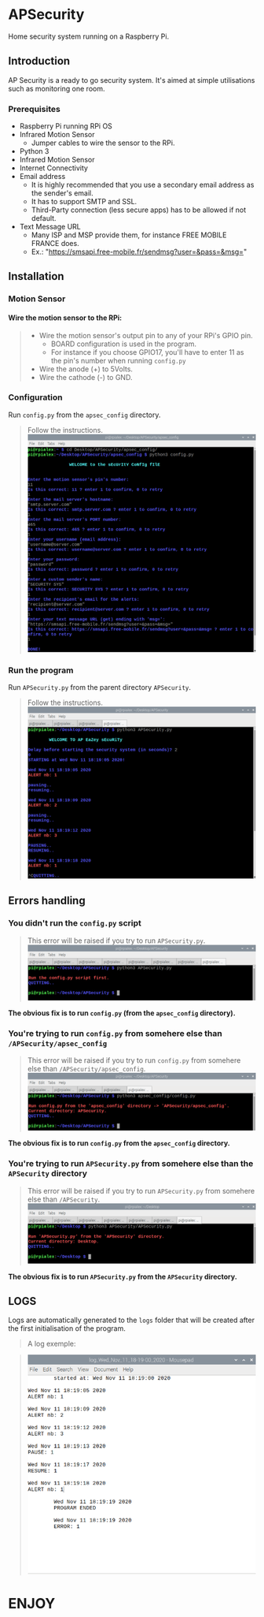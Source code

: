 # APSecurity
Home security system running on a Raspberry Pi.

## Introduction
AP Security is a ready to go security system. It's aimed at simple utilisations such as monitoring one room. 

### Prerequisites
- Raspberry Pi running RPi OS
- Infrared Motion Sensor
    - Jumper cables to wire the sensor to the RPi.
- Python 3
- Infrared Motion Sensor
- Internet Connectivity
- Email address
    - It is highly recommended that you use a secondary email address as the sender's email.
    - It has to support SMTP and SSL.
    - Third-Party connection (less secure apps) has to be allowed if not default.
- Text Message URL
    - Many ISP and MSP provide them, for instance FREE MOBILE FRANCE does.
    - Ex.: "https://smsapi.free-mobile.fr/sendmsg?user=&pass=&msg="

## Installation
### Motion Sensor
#### Wire the motion sensor to the RPi:
> - Wire the motion sensor's output pin to any of your RPi's GPIO pin.
>   - BOARD configuration is used in the program.
>   - For instance if you choose GPIO17, you'll have to enter 11 as the pin's number when running `config.py`
> - Wire the anode (+) to 5Volts.
> - Wire the cathode (-) to GND.

### Configuration
Run `config.py` from the `apsec_config` directory.
> Follow the instructions.
> ![APSecurity Config](/screenshots/apsec_config.png)

### Run the program
Run `APSecurity.py` from the parent directory `APSecurity`.
> Follow the instructions.
> ![APSecurity](/screenshots/apsec_run.png)

## Errors handling
### You didn't run the `config.py` script
> This error will be raised if you try to run `APSecurity.py`.
> ![APSecurity configuration error](/screenshots/err_notConfig.png)

__The obvious fix is to run `config.py` (from the `apsec_config` directory).__

### You're trying to run `config.py` from somehere else than `/APSecurity/apsec_config`
> This error will be raised if you try to run `config.py` from somehere else than `/APSecurity/apsec_config`.
> ![APSecurity wrong dir config](/screenshots/err_dir_config.png)

__The obvious fix is to run `config.py` from the `apsec_config` directory.__

### You're trying to run `APSecurity.py` from somehere else than the `APSecurity` directory
> This error will be raised if you try to run `APSecurity.py` from somehere else than `/APSecurity`.
> ![APSecurity wrong dir config](/screenshots/err_dir_apsec.png)

__The obvious fix is to run `APSecurity.py` from the `APSecurity` directory.__

## LOGS
Logs are automatically generated to the `logs` folder that will be created after the first initialisation of the program.
> A log exemple:

> ![APSecurity log](/screenshots/ex_log.png) 

# ENJOY
